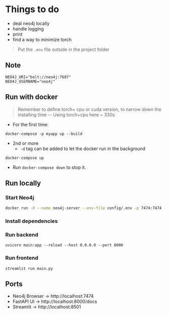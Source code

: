 # Things to do
- deal neo4j locally
- handle logging
- print
- find a way to minimize torch


> Put the `.env` file outside in the project folder
## Note
`NEO4J_URI="bolt://neo4j:7687"`\
`NEO4J_USERNAME="neo4j"`

## Run with docker
> Remember to define torch+ cpu or cuda version, to narrow down the installing time -- Using torch+cpu here ~ 330s
- For the first time:
```
docker-compose -p myapp up --build
```
- 2nd or more
    - `-d` tag can be added to let the docker run in the background
```
docker-compose up
```
- Run `docker-compose down` to stop it.



## Run locally
### Start Neo4j
```bash
docker run -d --name neo4j-server --env-file config/.env -p 7474:7474 -p 7687:7687 -e "NEO4J_AUTH=${NEO4J_USERNAME}/${NEO4J_PASSWORD}" neo4j:5.8
```

### Install dependencies
### Run backend
```
uvicorn main:app --reload --host 0.0.0.0 --port 8000
```

### Run frontend
```
streamlit run main.py
```

## Ports
- Neo4j Browser → http://localhost:7474
- FastAPI UI → http://localhost:8000/docs
- Streamlit → http://localhost:8501